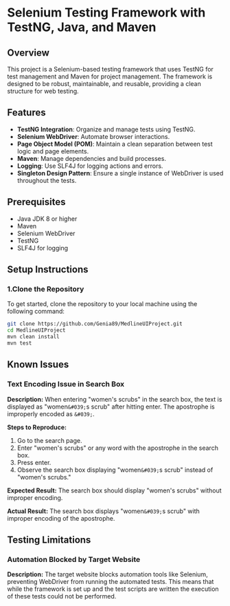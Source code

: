 # Selenium Testing Framework with TestNG, Java, and Maven
## Overview
This project is a Selenium-based testing framework that uses TestNG for test management and Maven for project management. The framework is designed to be robust, maintainable, and reusable, providing a clean structure for web testing.

## Features
- **TestNG Integration**: Organize and manage tests using TestNG.
- **Selenium WebDriver**: Automate browser interactions.
- **Page Object Model (POM)**: Maintain a clean separation between test logic and page elements.
- **Maven**: Manage dependencies and build processes.
- **Logging**: Use SLF4J for logging actions and errors.
- **Singleton Design Pattern**: Ensure a single instance of WebDriver is used throughout the tests.

## Prerequisites
- Java JDK 8 or higher
- Maven
- Selenium WebDriver
- TestNG
- SLF4J for logging

## Setup Instructions
### 1.Clone the Repository
To get started, clone the repository to your local machine using the following command:

```sh
git clone https://github.com/Genia89/MedlineUIProject.git
cd MedlineUIProject
mvn clean install
mvn test
```
## Known Issues
### Text Encoding Issue in Search Box
**Description:**
When entering "women's scrubs" in the search box, the text is displayed as "women`&#039;`s scrub" after hitting enter. The apostrophe is improperly encoded as `&#039;`.

**Steps to Reproduce:**
1. Go to the search page.
2. Enter "women's scrubs" or any word with the apostrophe in the search box.
3. Press enter.
4. Observe the search box displaying "women`&#039;`s scrub" instead of "women's scrubs."

**Expected Result:**
The search box should display "women's scrubs" without improper encoding.

**Actual Result:**
The search box displays "women`&#039;`s scrub" with improper encoding of the apostrophe.

## Testing Limitations
### Automation Blocked by Target Website
**Description:**
The target website blocks automation tools like Selenium, preventing WebDriver from running the automated tests.
This means that while the framework is set up and the test scripts are written the execution of these tests could not be performed.
